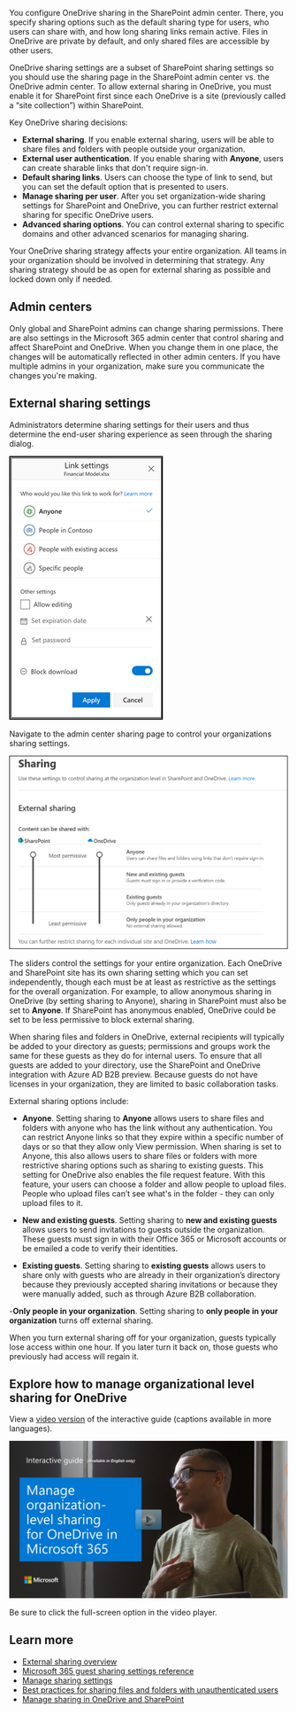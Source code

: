 You configure OneDrive sharing in the SharePoint admin center. There, you specify sharing options such as the default sharing type for users, who users can share with, and how long sharing links remain active. Files in OneDrive are private by default, and only shared files are accessible by other users. 

OneDrive sharing settings are a subset of SharePoint sharing settings so you should use the sharing page in the SharePoint admin center vs. the OneDrive admin center.  To allow external sharing in OneDrive, you must enable it for SharePoint first since each OneDrive is a site (previously called a “site collection”) within SharePoint.

Key OneDrive sharing decisions:
- **External sharing**. If you enable external sharing, users will be able to share files and folders with people outside your organization.
- **External user authentication**. If you enable sharing with **Anyone**, users can create sharable links that don't require sign-in.
- **Default sharing links**. Users can choose the type of link to send, but you can set the default option that is presented to users.
- **Manage sharing per user**. After you set organization-wide sharing settings for SharePoint and OneDrive, you can further restrict external sharing for specific OneDrive users.
- **Advanced sharing options**. You can control external sharing to specific domains and other advanced scenarios for managing sharing.

Your OneDrive sharing strategy affects your entire organization. All teams in your organization should be involved in determining that strategy. Any sharing strategy should be as open for external sharing as possible and locked down only if needed.

## Admin centers
Only global and SharePoint admins can change sharing permissions. There are also settings in the Microsoft 365 admin center that control sharing and affect SharePoint and OneDrive. When you change them in one place, the changes will be automatically reflected in other admin centers. If you have multiple admins in your organization, make sure you communicate the changes you're making. 

## External sharing settings

Administrators determine sharing settings for their users and thus determine the end-user sharing experience as seen through the sharing dialog.

 ![Administrators determine sharing settings for their users and thus determine the end-user sharing experience as seen through the sharing dialog](../media/link-settings.png)

Navigate to the admin center sharing page to control your organizations sharing settings.
 
 ![Navigate to the admin center sharing page to control your organizations sharing settings](../media/external-sharing.png)

The sliders control the settings for your entire organization. Each OneDrive and SharePoint site has its own sharing setting which you can set independently, though each must be at least as restrictive as the settings for the overall organization. For example, to allow anonymous sharing in OneDrive (by setting sharing to Anyone), sharing in SharePoint must also be set to **Anyone**. If SharePoint has anonymous enabled, OneDrive could be set to be less permissive to block external sharing. 

When sharing files and folders in OneDrive, external recipients will typically be added to your directory as guests; permissions and groups work the same for these guests as they do for internal users. To ensure that all guests are added to your directory, use the SharePoint and OneDrive integration with Azure AD B2B preview. Because guests do not have licenses in your organization, they are limited to basic collaboration tasks. 

External sharing options include:

- **Anyone**. Setting sharing to **Anyone** allows users to share files and folders with anyone who has the link without any authentication.  You can restrict Anyone links so that they expire within a specific number of days or so that they allow only View permission. When sharing is set to Anyone, this also allows users to share files or folders with more restrictive sharing options such as sharing to existing guests.
This setting for OneDrive also enables the file request feature. With this feature, your users can choose a folder and allow people to upload files. People who upload files can’t see what's in the folder - they can only upload files to it.

- **New and existing guests**. Setting sharing to **new and existing guests** allows users to send invitations to guests outside the organization.  These guests must sign in with their Office 365 or Microsoft accounts or be emailed a code to verify their identities. 
 
- **Existing guests**. Setting sharing to **existing guests** allows users to share only with guests who are already in their organization’s directory because they previously accepted sharing invitations or because they were manually added, such as through Azure B2B collaboration. 

-**Only people in your organization**. Setting sharing to **only people in your organization** turns off external sharing. 

When you turn external sharing off for your organization, guests typically lose access within one hour. If you later turn it back on, those guests who previously had access will regain it. 

## Explore how to manage organizational level sharing for OneDrive

View a [video version](https://www.microsoft.com/videoplayer/embed/RE4yWpO?azure-portal=true) of the interactive guide (captions available in more languages).

<a href="https://mslearn.cloudguides.com/guides/Manage%20organization-level%20sharing%20for%20OneDrive%20in%20Microsoft%20365?azure-portal=true">![Manage organization-level sharing for OneDrive in Microsoft 365](../media/manage-organization-level-sharing.png)</a>  

Be sure to click the full-screen option in the video player. 

## Learn more
- [External sharing overview](/sharepoint/external-sharing-overview?azure-portal=true)
- [Microsoft 365 guest sharing settings reference](/microsoft-365/solutions/microsoft-365-guest-settings?azure-portal=true)
- [Manage sharing settings](/sharepoint/turn-external-sharing-on-or-off?azure-portal=true)
- [Best practices for sharing files and folders with unauthenticated users](/microsoft-365/solutions/best-practices-anonymous-sharing?azure-portal=true)
- [Manage sharing in OneDrive and SharePoint](/onedrive/manage-sharing?azure-portal=true)
